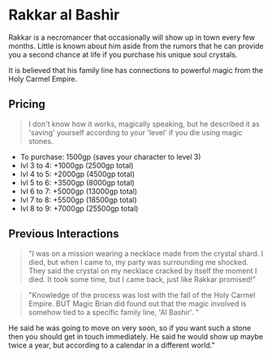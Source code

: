 # Rakkar al Bashìr

Rakkar is a necromancer that occasionally will show up in town every few months. Little is known about him aside from the rumors that he can provide you a second chance at life if you purchase his unique soul crystals.

It is believed that his family line has connections to powerful magic from the Holy Carmel Empire.

## Pricing

> I don't know how it works, magically speaking, but he described it as 'saving' yourself according to your 'level' if you die using magic stones. 

* To purchase: 1500gp (saves your character to level 3)
* lvl 3 to 4: +1000gp (2500gp total)
* lvl 4 to 5: +2000gp (4500gp total)
* lvl 5 to 6: +3500gp (8000gp total)
* lvl 6 to 7: +5000gp (13000gp total)
* lvl 7 to 8: +5500gp (18500gp total)
* lvl 8 to 9: +7000gp (25500gp total)

## Previous Interactions

> "I was on a mission wearing a necklace made from the crystal shard. I died, but when I came to, my party was surrounding me shocked. They said the crystal on my necklace cracked by itself the moment I died. It took some time, but I came back, just like Rakkar promised!"

> "Knowledge of the process was lost with the fall of the Holy Carmel Empire. BUT Magic Brian did found out that the magic involved is somehow tied to a specific family line, 'Al Bashir'. "

> 
He said he was going to move on very soon, so if you want such a stone then you should get in touch immediately. He said he would show up maybe twice a year, but according to a calendar in a different world."
